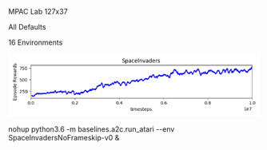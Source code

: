 MPAC Lab 127x37

All Defaults

16 Environments

![Results](https://github.com/andrewgough94/agents/blob/master/atari/experiments/a2cExperiments/spaceinvaders/openai-2018-04-12-21-12-33-874448/Figure_1.png)

nohup python3.6 -m baselines.a2c.run_atari --env SpaceInvadersNoFrameskip-v0 &
